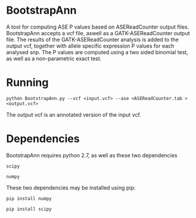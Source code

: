 # BootstrapAnn
A tool for computing ASE P values based on ASEReadCounter output files. BootstrapAnn accepts a vcf file, aswell as a GATK-ASEReadCounter output file.
The results of the GATK-ASEReadCounter analysis is added to the output vcf, together with allele specific expression P values for each analysed snp.
The P values are computed using a two sided binomial test, as well as a non-parametric exact test.

# Running

    python BootstrapAnn.py --vcf <input.vcf> --ase <ASEReadCounter.tab > <output.vcf>

The output vcf is an annotated version of the input vcf.

# Dependencies
    

BootstrapAnn requires python 2.7, as well as these two dependencies

    scipy

    numpy

These two dependencies may be installed using pip:

    pip install numpy

    pip install scipy
